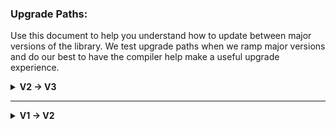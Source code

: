 ### Upgrade Paths:
Use this document to help you understand how to update between major versions of the library. We test upgrade paths when we ramp major versions and do our best to have the compiler help make a useful upgrade experience.

<details>
  <summary><b>V2 -> V3</b></summary>
  
  #### Package Management:
  NOTE: We support both SwiftPM and CocoaPods now, pick whichever suits your needs best. The primary difference is that SwiftPM has different `import` statements for `import Workflow` and `import WorkflowUIKit`, CocoaPods just uses `import Workflow`.
  #### Update Pods
  1. Update Podfile to:
      ```ruby
      pod 'DynamicWorkflow/UIKit'
      ```
  1. run a `pod install`
  1. Your import statements will change from `import DynamicWorkflow` to `import Workflow`

  #### IF YOU USE STORYBOARDS
  There is now a protocol for those using Storyboards called StoryboardLoadable.  See [the docs](https://gitcdn.link/repo/wwt/Workflow/main/docs/Protocols/StoryboardLoadable.html) for more info.
  
  **IMPORTANT**: `StoryboardLoadable` has a minimum requirement of iOS 13. Be a little cautious of the Xcode fix-it here, it'll encourage you to add an `@available` attribute, or it may tell you to implement `_factory` methods. This is not correct, instead if you plan on using `StoryboardLoadable` you should just set your minimum iOS target to 13, otherwise you've gotta hand roll something. The implementation of `StoryboardLoadable` may help with hand rolling if that is what you decide to do.

  #### FlowRepresentable has Changed
  Please review [the FlowRepresentable docs](https://gitcdn.link/repo/wwt/Workflow/main/docs/Protocols/FlowRepresentable.html) to see the changes made there.
  The static `instance()` method is no longer required, instead a `FlowRepresentable` now has a dedicated initializer, if the `WorkflowInput` has a value you need `init(with args: WorkflowInput)`. If `WorkflowInput` is `Never` you simply need `init()`

  #### UIWorkflowItem has Changed
  If you were using `UIWorkflowItem<I>`, it has changed to `UIWorkflowItem<I, O>` where `I` is your input type and `O` is your output type.  See [the docs](https://gitcdn.link/repo/wwt/Workflow/main/docs/Classes/UIWorkflowItem.html) for more info.

  #### `shouldLoad` no Longer Takes Arguments
  Update shouldLoad methods as they are no longer mutating, nor do they take in parameters.  If you were doing any initializations during shouldLoad, that initialization should now happen in the initializer.  If you were requiring parameters to be passed into shouldLoad those should now be part of initialization and referenced on the object in shouldLoad.

  #### Type Safety Additions
  We no longer allow empty workflows, so if you instantiated a workflow like this:
  ```swift
  Workflow()
    .thenPresent(EnterAddressViewController.self)
  ```
  Then you will need to update it to this: 
  ```swift
  Workflow(EnterAddressViewController.self)
  ```
  This change was critical to allowing Type Safety within a Workflow.

  #### The `onFinish` Closure when Launching Workflows has Changed
  They now take an [`AnyWorkflow.PassedArgs`](https://gitcdn.link/repo/wwt/Workflow/main/docs/Classes/AnyWorkflow/PassedArgs.html) type to help consumers of the library differentiate between no arguments being passed, and nil being passed explicitly. So you go from this:
  ```swift
  // OLD
  let workflow = ...
  launchInto(Workflow(workflow) { [weak self] order in // order is an Any?
    workflow.abandon()
    self?.proceedInWorkflow(order)
  }
  ```
  To this:
  ```swift
  // NEW
  let workflow = ...
  launchInto(Workflow(EnterAddressViewController.self) { [weak self] passedArgs in // passedArgs is an AnyWorkflow.PassedArgs
    workflow.abandon()
    guard case .args(let order as Order) = passedArgs else { return } // type safety!
    self?.proceedInWorkflow(order)
  }
  ```
  
  #### The way you Test has Changed
  You used to be able to re-assign `proceedInWorkflow` to assert it was called with the args you expected, this has now slightly changed.
  To get the *exact* behavior as before use `_proceedInWorkflow` to re-assign that closure. 
  There's also `proceedInWorkflowStorage` which gives you the `AnyWorkflow.PassedArgs` used when `proceedInWorkflow` was called.
</details>

---

<details>
  <summary><b>V1 -> V2</b></summary>
  
  The biggest change here was a license change. We moved from MIT to Apache 2.0. Please assess and make sure you are willing to accept the new license.
</details>
